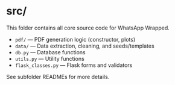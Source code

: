 # src/

This folder contains all core source code for WhatsApp Wrapped.

- `pdf/` — PDF generation logic (constructor, plots)
- `data/` — Data extraction, cleaning, and seeds/templates
- `db.py` — Database functions
- `utils.py` — Utility functions 
- `flask_classes.py` — Flask forms and validators

See subfolder READMEs for more details. 